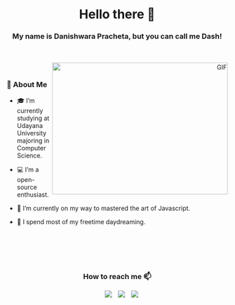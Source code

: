 <h1 align="center">Hello there 👋</h1>
<h3 align="center">My name is Danishwara Pracheta, but you can call me Dash!</h3>
</br></br>

<div align="right">
  <img align="right" top="500" height="300" width="400" alt="GIF" src="https://github.com/dash4k/dash4k/assets/133938416/3ca46025-3f21-4724-b9e5-01993168a30d">
</div>
</br>

### 📝 About Me

* 🎓 I’m currently studying at Udayana University majoring in Computer Science.

* 💻 I’m a open-source enthusiast.

* 🌱 I’m currently on my way to mastered the art of Javascript.

* 👀 I spend most of my freetime daydreaming.

</br></br></br></br>
<h3 align="center" >How to reach me 📫</h3>

<p align="center">

 <div align="center"  class="icons-social" style="margin-left: 10px;">
        <a style="margin-left: 10px;"  target="_blank" href="https://www.linkedin.com/in/dash4k/">
			<img src="https://img.icons8.com/doodle/40/000000/linkedin--v2.png"></a>
<!--         <a style="margin-left: 10px;" target="_blank" href="https://github.com/dash4k">
		<img src="https://img.icons8.com/doodle/40/000000/github--v1.png"></a> -->
		<a style="margin-left: 10px;" target="_blank" href="https://stackoverflow.com/users/23180803/danishwara-pracheta">
				<img src="https://img.icons8.com/external-tal-revivo-color-tal-revivo/40/000000/external-stack-overflow-is-a-question-and-answer-site-for-professional-logo-color-tal-revivo.png"></a>
        <a style="margin-left: 10px;" target="_blank" href="https://discordapp.com/users/404631156068188170">
			<img src="https://img.icons8.com/fluency/48/discord-new-logo.png"></a>
      </div>

</p>



